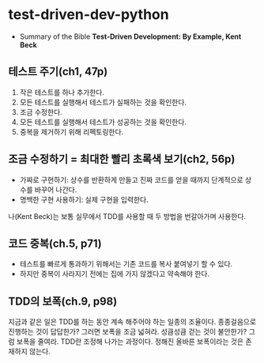 # test-driven-dev-python

- Summary of the Bible **Test-Driven Development: By Example, Kent Beck**

## 테스트 주기(ch1, 47p)

1. 작은 테스트를 하나 추가한다.
2. 모든 테스트를 실행해서 테스트가 실패하는 것을 확인한다.
3. 조금 수정한다.
4. 모든 테스트를 실행해서 테스트가 성공하는 것을 확인한다.
5. 중복을 제거하기 위해 리펙토링한다.

## 조금 수정하기 = 최대한 빨리 초록색 보기(ch2, 56p)

- 가짜로 구현하기: 상수를 반환하게 만들고 진짜 코드를 얻을 때까지 단계적으로 상수를 바꾸어 나간다.
- 명백한 구현 사용하기: 실제 구현을 입력한다.

나(Kent Beck)는 보통 실무에서 TDD를 사용할 때 두 방법을 번갈아가며 사용한다.

## 코드 중복(ch.5, p71)

- 테스트를 빠르게 통과하기 위해서는 기존 코드를 복사 붙여넣기 할 수 있다.
- 하지만 중복이 사라지기 전에는 집에 가지 않겠다고 약속해야 한다.

## TDD의 보폭(ch.9, p98)

지금과 같은 일은 TDD를 하는 동안 계속 해주어야 하는 일종의 조율이다. 종종걸음으로 진행하는 것이 답답한가? 그러면 보폭을 조금 넓혀라. 성큼성큼 걷는 것이 불안한가? 그럼 보폭을 줄여라. TDD란 조정해 나가는 과정이다. 정해진 올바른 보폭이라는 것은 존재하지 않는다.
